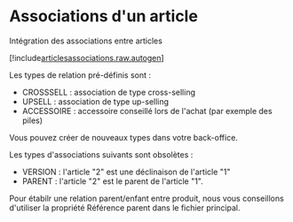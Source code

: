 # Associations d'un article

Intégration des associations entre articles


[!include[articlesassociations.raw.autogen](articlesassociations.raw.autogen.md)]

<!-- [!include[articlesassociations.csv.autogen](articlesassociations.csv.autogen.md)]--> 

<!-- [!include[articlesassociations.xml.autogen](articlesassociations.xml.autogen.md)]--> 

Les types de relation pré-définis sont : 

*   CROSSSELL : association de type cross-selling
*   UPSELL : association de type up-selling
*   ACCESSOIRE : accessoire conseillé lors de l'achat (par exemple des piles)

Vous pouvez créer de nouveaux types dans votre back-office.

Les types d'associations suivants sont obsolètes :

*   VERSION : l'article "2" est une déclinaison de l'article "1"
*   PARENT : l'article "2" est le parent de l'article "1".

Pour étabilr une relation parent/enfant entre produit, nous vous conseillons d'utiliser la propriété Référence parent dans le fichier principal.